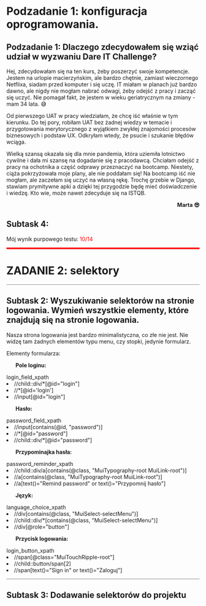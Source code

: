 <meta charset="UTF-8">
<h1>Podzadanie 1: konfiguracja oprogramowania.</h1>
<h2>Podzadanie 1: Dlaczego zdecydowałem się wziąć udział w wyzwaniu Dare IT Challenge?</h2>

<p>Hej, zdecydowałam się na ten kurs, żeby poszerzyć swoje
kompetencje. Jestem na urlopie macierzyńskim, ale bardzo chętnie, zamiast wieczornego
Netflixa, siadam przed komputer i się uczę. IT miałam w planach już bardzo dawno,
ale nigdy nie mogłam nabrać odwagi, żeby odejść z pracy i zacząć się uczyć. Nie pomagał
fakt, że jestem w wieku geriatrycznym na zmiany - mam 34 lata. &#128517

Od pierwszego UAT w pracy wiedziałam, że chcę iść właśnie w tym kierunku. Do tej
pory, robiłam UAT bez żadnej wiedzy w temacie i przygotowania merytorycznego z wyjątkiem
zwykłej znajomości procesów biznesowych i podstaw UX. Odkryłam wtedy, że 
psucie i szukanie błędów wciąga. 

Wielką szansą okazała się dla mnie pandemia, która uziemiła lotnictwo cywilne i dała
mi szansę na dogadanie się z pracodawcą. Chciałam odejść z pracy na ochotnika a 
część odprawy przeznaczyć na bootcamp. Niestety, ciąża pokrzyżowała moje plany, ale
nie poddałam się! Na bootcamp iść nie mogłam, ale zaczełam się uczyć na własną rękę.
Trochę grzebie w Django, stawiam prymitywne apki a dzięki tej 
przygodzie będę mieć doświadczenie i wiedzę. Kto wie, może nawet zdecyduje się
na ISTQB.</p>

<p style="text-align:right"><strong>Marta &#128526</strong></p>

<h2>Subtask 4:</h2>
<p>Mój wynik purpowego testu: <p1 style="color: red">10/14</p1>
<br>

<hr style="height:4px;background-color:red">
<h1>ZADANIE 2: selektory</h1>

<hr style="height:1px;background-color:gray">
<h2>Subtask 2: Wyszukiwanie selektorów na stronie logowania. Wymień wszystkie elementy, które znajdują się na stronie 
logowania.</h2>
<p>
Nasza strona logowania jest bardzo minimalistyczna, co złe nie jest. Nie widzę tam żadnych elementów
typu menu, czy stopki, jedynie formularz.

Elementy formularza:
<ul><b>Pole loginu:</b></ul>
login_field_xpath
<li>//child::div/*[@id="login"]</li>
<li>//*[@id='login']</li>
<li>//input[@id="login"]</li>

<ul><b>Hasło:</b></ul>
password_field_xpath
<li>//input[contains(@id, "password")]</li>
<li>//*[@id="password"]</li>
<li>//child::div/*[@id="password"]</li>

<ul><b>Przypominajka hasła:</b></ul>
password_reminder_xpath
<li>//child::div/a[contains(@class, "MuiTypography-root MuiLink-root")]</li>
<li>//a[contains(@class, "MuiTypography-root MuiLink-root")]</li>
<li>//a[text()="Remind password" or text()="Przypomnij hasło"]</li>

[//]: # (Last one IMHO is discussable due to diacritics [polish letters] present 
in xpath, but no other idea how to chain it creatively anymore)

<ul><b>Język:</b></ul>
language_choice_xpath
<li>//div[contains(@class, "MuiSelect-selectMenu")]</li>
<li>//child::div/*[contains(@class, "MuiSelect-selectMenu")]</li>
<li>//div[@role="button"]</li>

[//]: # ([//]: # So far we have only one role=button, so why not)

<ul><b>Przycisk logowania:</b></ul>
login_button_xpath
<li>//span[@class="MuiTouchRipple-root"]</li>
<li>//child::button/span[2]</li>
<li>//span[text()="Sign in" or text()="Zaloguj"]</li>


<hr style="height:1px;background-color:gray">
<h2>Subtask 3: Dodawanie selektorów do projektu</h2>
